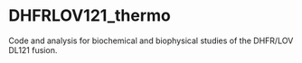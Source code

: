 # DHFRLOV121_thermo
Code and analysis for biochemical and biophysical studies of the DHFR/LOV DL121 fusion. 
